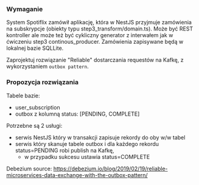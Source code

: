 ### Wymaganie
System Spotiflix zamówił aplikację, która w NestJS przyjmuje zamówienia na subskrypcje
(obiekty typu step3_transform/domain.ts). Może być REST kontroller ale może też być cykliczny generator z interwałem jak w ćwiczeniu step3 continous_producer. 
Zamówienia zapisywane będą w lokalnej bazie SQLLite.

Zaprojektuj rozwiązanie "Reliable" dostarczania requestów na Kafkę, z wykorzystaniem `outbox pattern`.


### Propozycja rozwiązania
Tabele bazie:
- user_subscription
- outbox z kolumną status: [PENDING, COMPLETE]

Potrzebne są 2 usługi:
- serwis NestJS który w transakcji zapisuje rekordy do oby w/w tabel
- serwis który skanuje tabele outbox i dla każdego rekordu status=PENDING robi publish na Kafkę, 
  - w przypadku sukcesu ustawia status=COMPLETE 



Debezium source: https://debezium.io/blog/2019/02/19/reliable-microservices-data-exchange-with-the-outbox-pattern/
